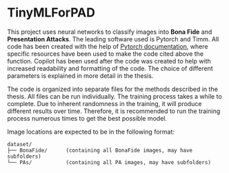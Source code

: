 # TinyMLForPAD
This project uses neural networks to classify images into **Bona Fide** and **Presentation Attacks**. The leading software used is Pytorch and Timm. All code has been created with the help of [Pytorch documentation](https://docs.pytorch.org/docs/stable/index.html), where specific resources have been used to make the code cited above the function. Copilot has been used after the code was created to help with increased readability and formatting of the code. 
The choice of different parameters is explained in more detail in the thesis. 

The code is organized into separate files for the methods described in the thesis.
All files can be run individually. The training process takes a while to complete. Due to inherent randomness in the training, it will produce different results over time. Therefore, it is recommended to run the training process numerous times to get the best possible model.

Image locations are expected to be in the following format:

    dataset/
    ├── BonaFide/      (containing all BonaFide images, may have subfolders)
    └── PAs/           (containing all PA images, may have subfolders)


